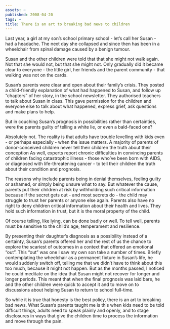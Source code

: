 ```yaml
---
assets: ~
published: 2008-04-20
tags: ~
title: There is an art to breaking bad news to children
---
```

Last year, a girl at my son’s school primary school - let’s call her
Susan - had a headache. The next day she collapsed and since then has
been in a wheelchair from spinal damage caused by a benign tumour.

Susan and the other children were told that that she might not walk
again. Not that she would not, but that she might not. Only gradually
did it became clear to everyone - the little girl, her friends and the
parent community - that walking was not on the cards.

Susan’s parents were clear and open about their family’s crisis. They
posted a child-friendly explanation of what had happened to Susan, and
follow up “chapters” of her story, in the school newsletter. They
authorised teachers to talk about Susan in class. This gave permission
for the children and everyone else to talk about what happened, express
grief, ask questions and make plans to help.

But in couching Susan’s prognosis in possibilities rather than
certainties, were the parents guilty of telling a white lie, or even a
bald-faced one?

Absolutely not. The reality is that adults have trouble levelling with
kids even - or perhaps especially - when the issue matters. A majority
of parents of donor-conceived children never tell their children the
truth about their conception As well, experts report chronic
difficulties in convincing parents of children facing catastrophic
illness - those who’ve been born with AIDS, or diagnosed with
life-threatening cancer - to tell their children the truth about their
condition and prognosis.

The reasons why include parents being in denial themselves, feeling
guilty or ashamed, or simply being unsure what to say. But whatever the
cause, parents put their children at risk by withholding such critical
information because if the secret gets out - and most secrets do - the
child may struggle to trust her parents or anyone else again. Parents
also have no right to deny children critical information about their
health and lives. They hold such information in trust, but it is the
moral property of the child.

Of course telling, like lying, can be done badly or well. To tell well,
parents must be sensitive to the child’s age, temperament and
resilience.

By presenting their daughter’s diagnosis as a possibility instead of a
certainty, Susan’s parents offered her and the rest of us the chance to
explore the scariest of outcomes in a context that offered an emotional
“out”. This “out” was one I saw my own son take a number of times.
Briefly contemplating the wheelchair as a permanent fixture in Susan’s
life, he would suddenly switch off, telling me that we didn’t have to
think about this too much, because it might not happen. But as the
months passed, I noticed he could meditate on the idea that Susan might
not recover for longer and longer periods. This meant that when the
final prognosis was laid bare, he and the other children were quick to
accept it and to move on to discussions about helping Susan to return to
school full-time.

So while it is true that honesty is the best policy, there is an art to
breaking bad news. What Susan’s parents taught me is this when kids need
to be told difficult things, adults need to speak plainly and openly,
and to stage disclosures in ways that give the children time to process
the information and move through the pain.